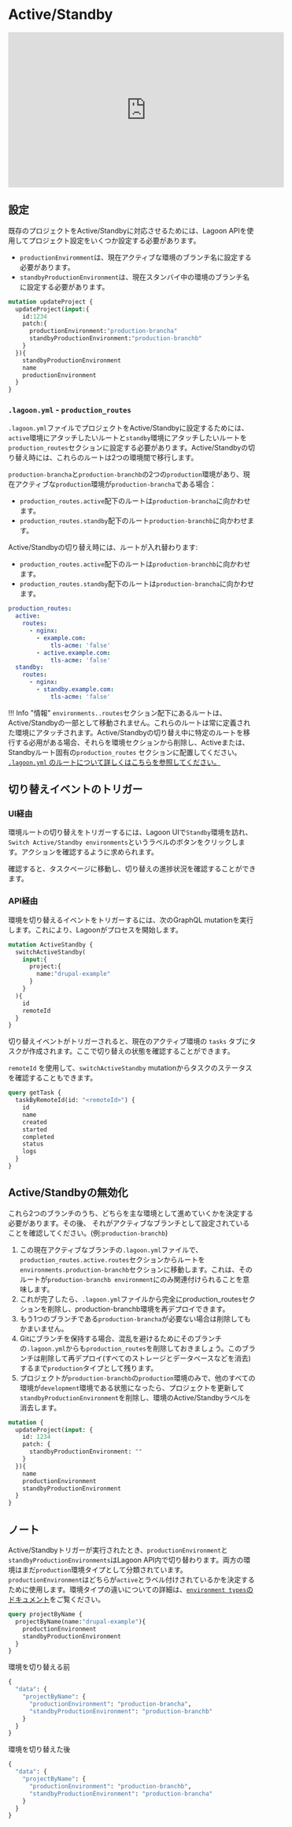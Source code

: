 # Active/Standby

<iframe width="560" height="315" src="https://www.youtube.com/embed/urq15chLvzQ" title="YouTube video player" frameborder="0" allow="accelerometer; autoplay; clipboard-write; encrypted-media; gyroscope; picture-in-picture" allowfullscreen></iframe>

## 設定

既存のプロジェクトをActive/Standbyに対応させるためには、Lagoon APIを使用してプロジェクト設定をいくつか設定する必要があります。

* `productionEnviromment`は、現在アクティブな環境のブランチ名に設定する必要があります。
* `standbyProductionEnvironment`は、現在スタンバイ中の環境のブランチ名に設定する必要があります。

```graphql title="プロジェクト設定の更新"
mutation updateProject {
  updateProject(input:{
    id:1234
    patch:{
      productionEnvironment:"production-brancha"
      standbyProductionEnvironment:"production-branchb"
    }
  }){
    standbyProductionEnvironment
    name
    productionEnvironment
  }
}
```

### `.lagoon.yml` - `production_routes`

`.lagoon.yml`ファイルでプロジェクトをActive/Standbyに設定するためには、`active`環境にアタッチしたいルートと`standby`環境にアタッチしたいルートを`production_routes`セクションに設定する必要があります。Active/Standbyの切り替え時には、これらのルートは2つの環境間で移行します。

`production-brancha`と`production-branchb`の2つの`production`環境があり、現在アクティブな`production`環境が`production-brancha`である場合：

* `production_routes.active`配下のルートは`production-brancha`に向かわせます。
* `production_routes.standby`配下のルート`production-branchb`に向かわせます。

Active/Standbyの切り替え時には、ルートが入れ替わります:

* `production_routes.active`配下のルートは`production-branchb`に向かわせます。
* `production_routes.standby`配下のルートは`production-brancha`に向かわせます。

```yaml title=".lagoon.yml"
production_routes:
  active:
    routes:
      - nginx:
        - example.com:
            tls-acme: 'false'
        - active.example.com:
            tls-acme: 'false'
  standby:
    routes:
      - nginx:
        - standby.example.com:
            tls-acme: 'false'
```

!!! Info "情報"
    `environments..routes`セクション配下にあるルートは、Active/Standbyの一部として移動されません。これらのルートは常に定義された環境にアタッチされます。Active/Standbyの切り替え中に特定のルートを移行する必用がある場合、それらを環境セクションから削除し、Activeまたは、Standbyルート固有の`production_routes` セクションに配置してください。 [ `.lagoon.yml` のルートについて詳しくはこちらを参照してください。](../concepts-basics/lagoon-yml.md#routes)

## 切り替えイベントのトリガー

### UI経由

環境ルートの切り替えをトリガーするには、Lagoon UIで`Standby`環境を訪れ、`Switch Active/Standby environments`というラベルのボタンをクリックします。アクションを確認するように求められます。

確認すると、タスクページに移動し、切り替えの進捗状況を確認することができます。

### API経由

環境を切り替えるイベントをトリガーするには、次のGraphQL mutationを実行します。これにより、Lagoonがプロセスを開始します。

```graphql title="アクティブスタンバイスイッチ"
mutation ActiveStandby {
  switchActiveStandby(
    input:{
      project:{
        name:"drupal-example"
      }
    }
  ){
    id
    remoteId
  }
}
```

切り替えイベントがトリガーされると、現在のアクティブ環境の `tasks` タブにタスクが作成されます。ここで切り替えの状態を確認することができます。

`remoteId` を使用して、`switchActiveStandby` mutationからタスクのステータスを確認することもできます。

```graphql title="タスクステータスの確認"
query getTask {
  taskByRemoteId(id: "<remoteId>") {
    id
    name
    created
    started
    completed
    status
    logs
  }
}
```

## Active/Standbyの無効化

これら2つのブランチのうち、どちらを主な環境として進めていくかを決定する必要があります。その後、 それがアクティブなブランチとして設定されていることを確認してください。(例:`production-branchb`)

1. この現在アクティブなブランチの`.lagoon.yml`ファイルで、`production_routes.active.routes`セクションからルートを`environments.production-branchb`セクションに移動します。これは、そのルートが`production-branchb environment`にのみ関連付けられることを意味します。
2. これが完了したら、`.lagoon.yml`ファイルから完全にproduction_routesセクションを削除し、production-branchb環境を再デプロイできます。
3. もう1つのブランチである`production-brancha`が必要ない場合は削除してもかまいません。
4. Gitにブランチを保持する場合、混乱を避けるためにそのブランチの`.lagoon.yml`からも`production_routes`を削除しておきましょう。このブランチは削除して再デプロイ(すべてのストレージとデータベースなどを消去)するまで`production`タイプとして残ります。
5. プロジェクトが`production-branchb`の`production`環境のみで、他のすべての環境が`development`環境である状態になったら、プロジェクトを更新して`standbyProductionEnvironment`を削除し、環境のActive/Standbyラベルを消去します。

```graphql title="アクティブ/スタンバイをオフにする"
mutation {
  updateProject(input: {
    id: 1234
    patch: {
      standbyProductionEnvironment: ""
    }
  }){
    name
    productionEnvironment
    standbyProductionEnvironment
  }
}
```

## ノート

Active/Standbyトリガーが実行されたとき、`productionEnvironment`と`standbyProductionEnvironments`はLagoon API内で切り替わります。両方の環境はまだ`production`環境タイプとして分類されています。`productionEnvironment`はどちらが`active`とラベル付けされているかを決定するために使用します。環境タイプの違いについての詳細は、[`environment types`のドキュメント](../concepts-advanced/environment-types.md)をご覧ください。

```graphql title="GraphQLを使って環境を取得する"
query projectByName {
  projectByName(name:"drupal-example"){
    productionEnvironment
    standbyProductionEnvironment
  }
}
```

環境を切り替える前

```graphql title="環境クエリの結果"
{
  "data": {
    "projectByName": {
      "productionEnvironment": "production-brancha",
      "standbyProductionEnvironment": "production-branchb"
    }
  }
}
```

環境を切り替えた後

```graphql title="環境クエリの結果"
{
  "data": {
    "projectByName": {
      "productionEnvironment": "production-branchb",
      "standbyProductionEnvironment": "production-brancha"
    }
  }
}
```
